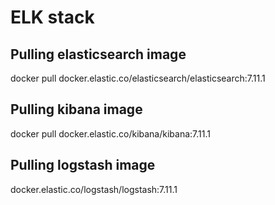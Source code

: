 # ELK stack

## Pulling elasticsearch image
docker pull docker.elastic.co/elasticsearch/elasticsearch:7.11.1

## Pulling kibana image
docker pull docker.elastic.co/kibana/kibana:7.11.1

## Pulling logstash image
docker.elastic.co/logstash/logstash:7.11.1
